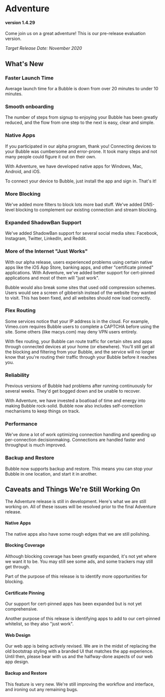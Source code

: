 # Adventure
#### version 1.4.29
Come join us on a great adventure! This is our pre-release evaluation version.

*Target Release Date: November 2020*

## What's New

### Faster Launch Time
Average launch time for a Bubble is down from over 20 minutes to under 10 minutes.

### Smooth onboarding
The number of steps from signup to enjoying your Bubble has been greatly reduced, and the flow from one step to the
next is easy, clear and simple.

### Native Apps
If you participated in our alpha program, thank you! Connecting devices to your Bubble was cumbersome and error-prone.
It took many steps and not many people could figure it out on their own.

With Adventure, we have developed native apps for Windows, Mac, Android, and iOS.

To connect your device to Bubble, just install the app and sign in. That's it!

### More Blocking
We've added more filters to block lots more bad stuff. We've added DNS-level blocking to complement
our existing connection and stream blocking.

### Expanded ShadowBan Support
We've added ShadowBan support for several social media sites: Facebook, Instagram, Twitter, LinkedIn, and Reddit.

### More of the Internet "Just Works"
With our alpha release, users experienced problems using certain native apps like the iOS App Store, banking apps,
and other "certificate pinned" applications.
With Adventure, we've added better support for cert-pinned applications and most of them will "just work".

Bubble would also break some sites that used odd compression schemes. Users would see a screen of gibberish
instead of the website they wanted to visit. This has been fixed, and all websites should now load correctly.

### Flex Routing
Some services notice that your IP address is in the cloud. For example, Vimeo.com requires Bubble users to
complete a CAPTCHA before using the site. Some others (like macys.com) may deny VPN users entirely.

With flex routing, your Bubble can route traffic for certain sites and apps through connected devices at your home (or elsewhere).
You'll still get all the blocking and filtering from your Bubble, and the service will no longer know that you're
routing their traffic through your Bubble before it reaches you.

### Reliability
Previous versions of Bubble had problems after running continuously for several weeks.
They'd get bogged down and be unable to recover.

With Adventure, we have invested a boatload of time and energy into making Bubble rock-solid.
Bubble now also includes self-correction mechanisms to keep things on track.

### Performance
We've done a lot of work optimizing connection handling and speeding up per-connection decisionmaking.
Connections are handled faster and throughput is much improved.

### Backup and Restore
Bubble now supports backup and restore. This means you can stop your Bubble in one location, and start it in another.

## Caveats and Things We're Still Working On
The Adventure release is still in development. Here's what we are still working on.
All of these issues will be resolved prior to the final Adventure release.

#### Native Apps
The native apps also have some rough edges that we are still polishing. 

#### Blocking Coverage
Although blocking coverage has been greatly expanded, it's not yet where we want it to be. You may still see some ads, and some trackers may still get through.

Part of the purpose of this release is to identify more opportunities for blocking.

#### Certificate Pinning
Our support for cert-pinned apps has been expanded but is not yet comprehensive.

Another purpose of this release is identifying apps to add to our cert-pinned whitelist, so they also "just work".

#### Web Design
Our web app is being actively revised.
We are in the midst of replacing the old bootstrap styling with a branded UI that matches the app experience.
Until then, please bear with us and the halfway-done aspects of our web app design.

#### Backup and Restore
This feature is very new. We're still improving the workflow and interface, and ironing out any remaining bugs.
